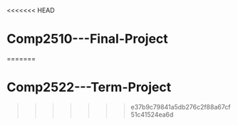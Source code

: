 <<<<<<< HEAD
# Comp2510---Final-Project
=======
# Comp2522---Term-Project
>>>>>>> e37b9c79841a5db276c2f88a67cf51c41524ea6d
